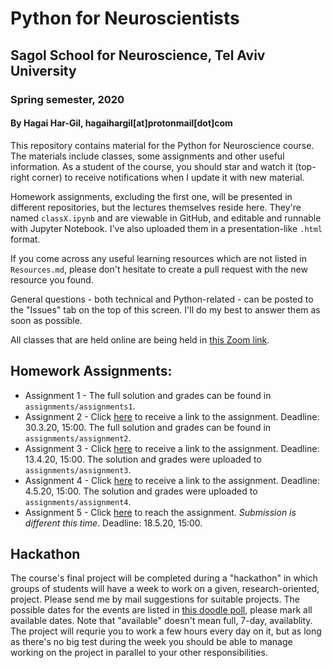 # Python for Neuroscientists
## Sagol School for Neuroscience, Tel Aviv University
### Spring semester, 2020
#### By Hagai Har-Gil, hagaihargil[at]protonmail[dot]com

This repository contains material for the Python for Neuroscience course. The materials include classes, some assignments and other useful information. As a student of the course, you should star and watch it (top-right corner) to receive notifications when I update it with new material.

Homework assignments, excluding the first one, will be presented in different repositories, but the lectures themselves reside here. They're named `classX.ipynb` and are viewable in GitHub, and editable and runnable with Jupyter Notebook. I've also uploaded them in a presentation-like `.html` format.

If you come across any useful learning resources which are not listed in `Resources.md`, please don't hesitate to create a pull request with the new resource you found.

General questions - both technical and Python-related - can be posted to the "Issues" tab on the top of this screen. I'll do my best to answer them as soon as possible.

All classes that are held online are being held in [this Zoom link](https://zoom.us/j/780376669).

## Homework Assignments:

* Assignment 1 - The full solution and grades can be found in `assignments/assignments1`.
* Assignment 2 - Click [here](https://classroom.github.com/a/LtzsOIun) to receive a link to the assignment. Deadline: 30.3.20, 15:00. The full solution and grades can be found in `assignments/assignment2`.
* Assignment 3 - Click [here](https://classroom.github.com/a/4UvjEB_-) to receive a link to the assignment. Deadline: 13.4.20, 15:00. The solution and grades were uploaded to `assignments/assignment3`.
* Assignment 4 - Click [here](https://classroom.github.com/a/aR1N9NrI) to receive a link to the assignment. Deadline: 4.5.20, 15:00. The solution and grades were uploaded to `assignments/assignment4`.
* Assignment 5 - Click [here](https://github.com/sagol-python-for-neuroscientists/hw5) to reach the assignment. _Submission is different this time_. Deadline: 18.5.20, 15:00.

## Hackathon

The course's final project will be completed during a "hackathon" in which groups of students will have a week to work on a given, research-oriented, project. Please send me by mail suggestions for suitable projects. The possible dates for the events are listed in [this doodle poll,](https://doodle.com/poll/w2pv95ae6udzncbm) please mark all available dates. Note that "available" doesn't mean full, 7-day, availablity. The project will requrie you to work a few hours every day on it, but as long as there's no big test during the week you should be able to manage working on the project in parallel to your other responsibilities.
